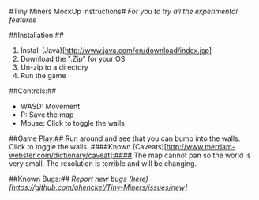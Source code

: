 #Tiny Miners MockUp Instructions#
*For you to try all the experimental features*

##Installation:##
1. Install (Java)[http://www.java.com/en/download/index.jsp]
2. Download the ".Zip" for your OS
3. Un-zip to a directory
4. Run the game

##Controls:##
- WASD: Movement
- P: Save the map
- Mouse: Click to toggle the walls

##Game Play:##
Run around and see that you can bump into the walls.
Click to toggle the walls.
####Known (Caveats)[http://www.merriam-webster.com/dictionary/caveat]:####
The map cannot pan so the world is very small.
The resolution is terrible and will be changing.

##Known Bugs:##
*Report new bugs (here)[https://github.com/qhenckel/Tiny-Miners/issues/new]*